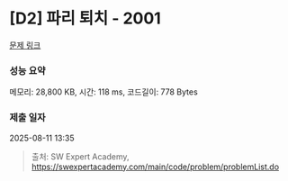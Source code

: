 # [D2] 파리 퇴치 - 2001 

[문제 링크](https://swexpertacademy.com/main/code/problem/problemDetail.do?contestProbId=AV5PzOCKAigDFAUq) 

### 성능 요약

메모리: 28,800 KB, 시간: 118 ms, 코드길이: 778 Bytes

### 제출 일자

2025-08-11 13:35



> 출처: SW Expert Academy, https://swexpertacademy.com/main/code/problem/problemList.do